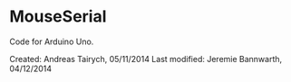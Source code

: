 MouseSerial
===========
Code for Arduino Uno.

Created: Andreas Tairych, 05/11/2014
Last modified: Jeremie Bannwarth, 04/12/2014 